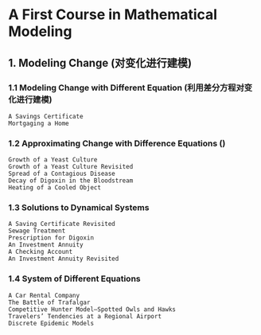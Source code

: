# A First Course in Mathematical Modeling

## 1. Modeling Change (对变化进行建模)
### 1.1 Modeling Change with Different Equation (利用差分方程对变化进行建模)
    A Savings Certificate
    Mortgaging a Home

### 1.2 Approximating Change with Difference Equations ()
    Growth of a Yeast Culture
    Growth of a Yeast Culture Revisited
    Spread of a Contagious Disease
    Decay of Digoxin in the Bloodstream
    Heating of a Cooled Object
    
### 1.3 Solutions to Dynamical Systems
    A Saving Certificate Revisited
    Sewage Treatment
    Prescription for Digoxin
    An Investment Annuity
    A Checking Account
    An Investment Annuity Revisited
    
### 1.4 System of Different Equations
    A Car Rental Company
    The Battle of Trafalgar
    Competitive Hunter Model—Spotted Owls and Hawks
    Travelers’ Tendencies at a Regional Airport
    Discrete Epidemic Models
    
